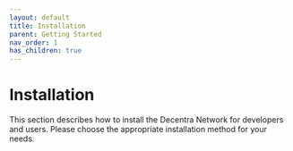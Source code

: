 ```yaml
---
layout: default
title: Installation
parent: Getting Started
nav_order: 1
has_children: true
---
```


# Installation

This section describes how to install the Decentra Network for developers and users. Please choose the appropriate installation method for your needs.